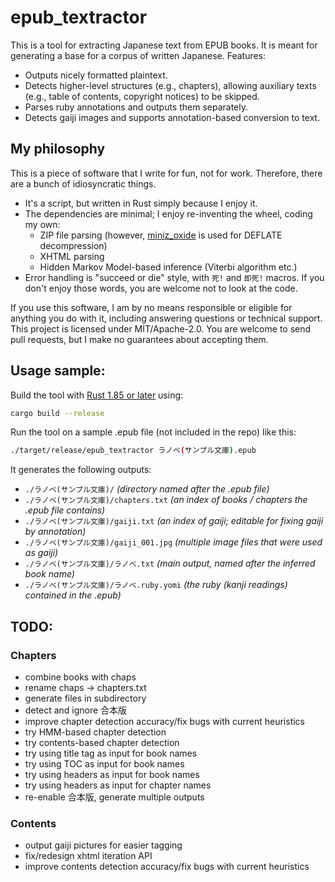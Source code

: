 # epub_textractor

This is a tool for extracting Japanese text from EPUB books.
It is meant for generating a base for a corpus of written Japanese.
Features:

- Outputs nicely formatted plaintext.
- Detects higher-level structures (e.g., chapters), allowing auxiliary texts
  (e.g., table of contents, copyright notices) to be skipped.
- Parses ruby annotations and outputs them separately.
- Detects gaiji images and supports annotation-based conversion to text.

## My philosophy

This is a piece of software that I write for fun, not for work.
Therefore, there are a bunch of idiosyncratic things.

- It's a script, but written in Rust simply because I enjoy it.
- The dependencies are minimal; I enjoy re-inventing the wheel, coding my own:
  - ZIP file parsing (however, [miniz_oxide](https://github.com/Frommi/miniz_oxide/) is used for DEFLATE decompression)
  - XHTML parsing
  - Hidden Markov Model-based inference (Viterbi algorithm etc.)
- Error handling is "succeed or die" style, with `死!` and `即死!` macros.
  If you don't enjoy those words, you are welcome not to look at the code.

If you use this software,
I am by no means responsible or eligible for anything you do with it,
including answering questions or technical support.
This project is licensed under MIT/Apache-2.0.
You are welcome to send pull requests,
but I make no guarantees about accepting them.

## Usage sample:

Build the tool with [Rust 1.85 or later](https://www.rust-lang.org/learn/get-started) using:

```sh
cargo build --release
```

Run the tool on a sample .epub file (not included in the repo) like this:

```sh
./target/release/epub_textractor ラノベ(サンプル文庫).epub
```

It generates the following outputs:

- `./ラノベ(サンプル文庫)/` _(directory named after the .epub file)_
- `./ラノベ(サンプル文庫)/chapters.txt` _(an index of books / chapters the .epub file contains)_
- `./ラノベ(サンプル文庫)/gaiji.txt` _(an index of gaiji; editable for fixing gaiji by annotation)_
- `./ラノベ(サンプル文庫)/gaiji_001.jpg` _(multiple image files that were used as gaiji)_
- `./ラノベ(サンプル文庫)/ラノベ.txt` _(main output, named after the inferred book name)_
- `./ラノベ(サンプル文庫)/ラノベ.ruby.yomi` _(the ruby (kanji readings) contained in the .epub)_

## TODO:

### Chapters

- combine books with chaps
- rename chaps -> chapters.txt
- generate files in subdirectory
- detect and ignore 合本版
- improve chapter detection accuracy/fix bugs with current heuristics
- try HMM-based chapter detection
- try contents-based chapter detection
- try using title tag as input for book names
- try using TOC as input for book names
- try using headers as input for book names
- try using headers as input for chapter names
- re-enable 合本版, generate multiple outputs

### Contents

- output gaiji pictures for easier tagging
- fix/redesign xhtml iteration API
- improve contents detection accuracy/fix bugs with current heuristics
